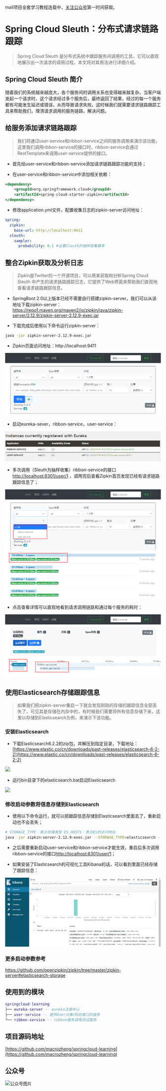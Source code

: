 mall项目全套学习教程连载中，[关注公众号](#公众号)第一时间获取。

# Spring Cloud Sleuth：分布式请求链路跟踪

> Spring Cloud Sleuth 是分布式系统中跟踪服务间调用的工具，它可以直观地展示出一次请求的调用过程，本文将对其用法进行详细介绍。

## Spring Cloud Sleuth 简介

随着我们的系统越来越庞大，各个服务间的调用关系也变得越来越复杂。当客户端发起一个请求时，这个请求经过多个服务后，最终返回了结果，经过的每一个服务都有可能发生延迟或错误，从而导致请求失败。这时候我们就需要请求链路跟踪工具来帮助我们，理清请求调用的服务链路，解决问题。

## 给服务添加请求链路跟踪

> 我们将通过user-service和ribbon-service之间的服务调用来演示该功能，这里我们调用ribbon-service的接口时，ribbon-service会通过RestTemplate来调用user-service提供的接口。

- 首先给user-service和ribbon-service添加请求链路跟踪功能的支持；

- 在user-service和ribbon-service中添加相关依赖：

```xml
<dependency>
    <groupId>org.springframework.cloud</groupId>
    <artifactId>spring-cloud-starter-zipkin</artifactId>
</dependency>
```

- 修改application.yml文件，配置收集日志的zipkin-server访问地址：

```yaml
spring:
  zipkin:
    base-url: http://localhost:9411
  sleuth:
    sampler:
      probability: 0.1 #设置Sleuth的抽样收集概率
```

## 整合Zipkin获取及分析日志

> Zipkin是Twitter的一个开源项目，可以用来获取和分析Spring Cloud Sleuth 中产生的请求链路跟踪日志，它提供了Web界面来帮助我们直观地查看请求链路跟踪信息。

- SpringBoot 2.0以上版本已经不需要自行搭建zipkin-server，我们可以从该地址下载zipkin-server：https://repo1.maven.org/maven2/io/zipkin/java/zipkin-server/2.12.9/zipkin-server-2.12.9-exec.jar

- 下载完成后使用以下命令运行zipkin-server：

```bash 
java -jar zipkin-server-2.12.9-exec.jar
```

- Zipkin页面访问地址：http://localhost:9411

![](../images/springcloud_sleuth_01.png)

- 启动eureka-sever，ribbon-service，user-service：

![](../images/springcloud_sleuth_02.png)

- 多次调用（Sleuth为抽样收集）ribbon-service的接口[http://localhost:8301/user/1](http://localhost:8301/user/1) ，调用完后查看Zipkin首页发现已经有请求链路跟踪信息了；

![](../images/springcloud_sleuth_03.png)

- 点击查看详情可以直观地看到请求调用链路和通过每个服务的耗时：

![](../images/springcloud_sleuth_04.png)


## 使用Elasticsearch存储跟踪信息

> 如果我们把zipkin-server重启一下就会发现刚刚的存储的跟踪信息全部丢失了，可见其是存储在内存中的，有时候我们需要将所有信息存储下来，这里以存储到Elasticsearch为例，来演示下该功能。

### 安装Elasticsearch

- 下载Elasticsearch6.2.2的zip包，并解压到指定目录，下载地址：[https://www.elastic.co/cn/downloads/past-releases/elasticsearch-6-2-2](https://www.elastic.co/cn/downloads/past-releases/elasticsearch-6-2-2)

![](../images/arch_screen_25.png)

- 运行bin目录下的elasticsearch.bat启动Elasticsearch

![](../images/arch_screen_27.png)


### 修改启动参数将信息存储到Elasticsearch

- 使用以下命令运行，就可以把跟踪信息存储到Elasticsearch里面去了，重新启动也不会丢失；

```bash
# STORAGE_TYPE：表示存储类型 ES_HOSTS：表示ES的访问地址
java -jar zipkin-server-2.12.9-exec.jar --STORAGE_TYPE=elasticsearch --ES_HOSTS=localhost:9200 
```

- 之后需要重新启动user-service和ribbon-service才能生效，重启后多次调用ribbon-service的接口[http://localhost:8301/user/1](http://localhost:8301/user/1)；

- 如果安装了Elasticsearch的可视化工具Kibana的话，可以看到里面已经存储了跟踪信息：

![](../images/springcloud_sleuth_05.png)

### 更多启动参数参考

https://github.com/openzipkin/zipkin/tree/master/zipkin-server#elasticsearch-storage

## 使用到的模块

``` lua
springcloud-learning
├── eureka-server -- eureka注册中心
├── user-service -- 提供User对象CRUD接口的服务
└── ribbon-service -- ribbon服务调用测试服务
```

## 项目源码地址

[https://github.com/macrozheng/springcloud-learning](https://github.com/macrozheng/springcloud-learning)

## 公众号

![公众号图片](http://macro-oss.oss-cn-shenzhen.aliyuncs.com/mall/banner/qrcode_for_macrozheng_258.jpg)